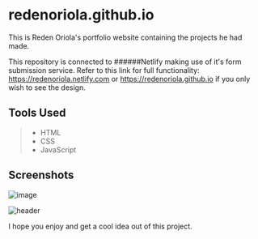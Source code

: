 # redenoriola.github.io
This is Reden Oriola's portfolio website containing the projects he had made.

This repository is connected to ######Netlify making use of it's form submission service.
Refer to this link for full functionality: https://redenoriola.netlify.com or https://redenoriola.github.io if you only wish to see the design.

## Tools Used

> * HTML
> * CSS
> * JavaScript

## Screenshots

![image](https://www.dl.dropboxusercontent.com/s/xlvbum1sw51bwww/1.png)

![header](https://www.dl.dropboxusercontent.com/s/rcf5a73ss3jrnuz/2.png)

I hope you enjoy and get a cool idea out of this project.
